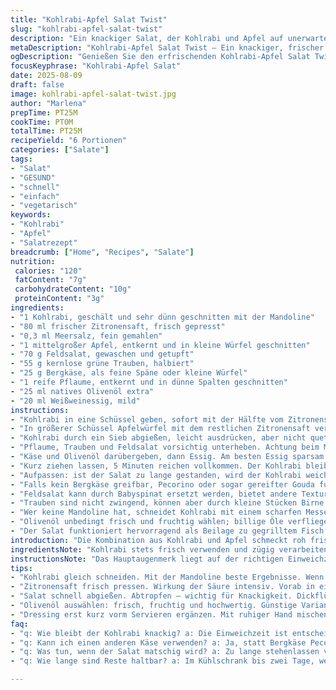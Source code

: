 ```yaml
---
title: "Kohlrabi-Apfel Salat Twist"
slug: "kohlrabi-apfel-salat-twist"
description: "Ein knackiger Salat, der Kohlrabi und Apfel auf unerwartete Weise verbindet. Die leichte Säure von Zitronensaft und Weißweinessig trifft auf Süße von feinen Trauben und frischer Pflaume. Kleine Blätter wie Feldsalat ersetzen Mizuna, sorgen für milde Bitterkeit. Pecorino weicht einem kräftigeren Bergkäse. Weniger Salz, mehr Zitronensaft für frischen Biss. Der Salat zieht kurz, damit Kohlrabi nicht matschig wird, bleibt knackig, aromatisch und farbenfroh. Ein Hauch Olivenöl rundet ab. Perfekt als Vorspeise oder leichtes Mittagessen. Ohne Nüsse, glutenfrei und vegetarisch."
metaDescription: "Kohlrabi-Apfel Salat Twist – Ein knackiger, frischer Salat mit Kohlrabi, Apfel und einem Hauch Zitronensaft; ideal für jede Gelegenheit."
ogDescription: "Genießen Sie den erfrischenden Kohlrabi-Apfel Salat Twist; knackig, aromatisch und perfekt für ein leichtes Mittagessen oder als Vorspeise."
focusKeyphrase: "Kohlrabi-Apfel Salat"
date: 2025-08-09
draft: false
image: kohlrabi-apfel-salat-twist.jpg
author: "Marlena"
prepTime: PT25M
cookTime: PT0M
totalTime: PT25M
recipeYield: "6 Portionen"
categories: ["Salate"]
tags:
- "Salat"
- "GESUND"
- "schnell"
- "einfach"
- "vegetarisch"
keywords:
- "Kohlrabi"
- "Apfel"
- "Salatrezept"
breadcrumb: ["Home", "Recipes", "Salate"]
nutrition: 
 calories: "120"
 fatContent: "7g"
 carbohydrateContent: "10g"
 proteinContent: "3g"
ingredients:
- "1 Kohlrabi, geschält und sehr dünn geschnitten mit der Mandoline"
- "80 ml frischer Zitronensaft, frisch gepresst"
- "0,3 ml Meersalz, fein gemahlen"
- "1 mittelgroßer Apfel, entkernt und in kleine Würfel geschnitten"
- "70 g Feldsalat, gewaschen und getupft"
- "55 g kernlose grüne Trauben, halbiert"
- "25 g Bergkäse, als feine Späne oder kleine Würfel"
- "1 reife Pflaume, entkernt und in dünne Spalten geschnitten"
- "25 ml natives Olivenöl extra"
- "20 ml Weißweinessig, mild"
instructions:
- "Kohlrabi in eine Schüssel geben, sofort mit der Hälfte vom Zitronensaft beträufeln, Salz darüberstreuen, vorsichtig vermischen. Wichtig: Kohlrabi soll gleich etwas Flüssigkeit ziehen, bekommt so Textur, aber darf nicht zu lange liegen – 10 Minuten reichen. Zu lang macht ihn wässrig und unansehnlich."
- "In größerer Schüssel Apfelwürfel mit dem restlichen Zitronensaft vermengen. Kurz stehen lassen, damit Apfel nicht braun wird, dann Flüssigkeit abgießen, damit der Salat nicht wässrig wird."
- "Kohlrabi durch ein Sieb abgießen, leicht ausdrücken, aber nicht quetschen! Zusammen mit Apfel in die große Schüssel geben."
- "Pflaume, Trauben und Feldsalat vorsichtig unterheben. Achtung beim Mischvorgang nicht zu kräftig rühren, sonst zerquetscht man die zarten Blätter und Früchte."
- "Käse und Olivenöl darübergeben, dann Essig. Am besten Essig sparsam dosieren und abschmecken – zu viel Essig überdeckt die Feinheit der Zutaten. Ich benutze oft eine Spritzflasche, damit man genau dosieren kann."
- "Kurz ziehen lassen, 5 Minuten reichen vollkommen. Der Kohlrabi bleibt knackig, die Frucht- und Käsenoten verbinden sich, entfalten fein das Aroma."
- "Aufpassen: ist der Salat zu lange gestanden, wird der Kohlrabi weich, Apfel matschig, Pracht dahin."
- "Falls kein Bergkäse greifbar, Pecorino oder sogar gereifter Gouda funktioniert. Bergkäse bringt jedoch Würze, die dem sonst milden Kohlrabi entgegensteht."
- "Feldsalat kann durch Babyspinat ersetzt werden, bietet andere Textur, aber weniger Bitterkeit. Rohkost radikaler: Feldsalat schneidet feiner, dadurch besseres Mundgefühl."
- "Trauben sind nicht zwingend, können aber durch kleine Stücken Birne ersetzt werden – hier weniger saftig, dafür erdig-süß."
- "Wer keine Mandoline hat, schneidet Kohlrabi mit einem scharfen Messer in sehr dünne Scheiben, am besten quer, dann wird er zarter."
- "Olivenöl unbedingt frisch und fruchtig wählen; billige Öle verfliegen, verbleiben bitter. Gute Qualität steht beim Finish im Vordergrund."
- "Der Salat funktioniert hervorragend als Beilage zu gegrilltem Fisch oder hellem Fleisch, oder solo mit einem kräftigen Weißwein."
introduction: "Die Kombination aus Kohlrabi und Apfel schmeckt roh frisch, fast knackig wie ein leichter Herbstmorgen. Kohlrabi habe ich oft zu lange eingeweicht, dann wird er labberig und verliert das gewisse Knack. Deshalb lieber zitronengeschützt kurz ziehen lassen – ein Kniff, den ich durch viel Übung gelernt habe. Abgerundet mit Feldsalat und einer fruchtigen Pflaume, ein bisschen Trauben als kleine süße Überraschung. Dazu ein Bergkäse statt Parmesan – kräftiger, gibt mehr Tiefe. Und die Säure aus Weißweinessig und Zitronensaft balanciert das Ganze aus, ohne zu dominieren. Der Fehler vieler ist, zu viel Öl und Essig zu nehmen, dann ist der Salat nur noch sauer, kein Aroma mehr. Wenig und gezielt, dann kann jeder Geschmack seine Bühne haben. So einfach und doch durchdacht."
ingredientsNote: "Kohlrabi stets frisch verwenden und zügig verarbeiten, sonst holt sich die Schale Flüssigkeit und wird gummiartig. Wenn kein Feldsalat parat ist, ersetze ihn durch Rucola oder junge Spinatblätter. Apfel mindestens säuerlich, Gala kann zu süß werden. Trauben grün ohne Kerne sind perfekt, andere Sorten sind zu wässrig. Pflaume gerade reif, nicht matschig, sorgt für die Süße und etwas Textur. Bergkäse bringt mehr Umami als Pecorino – Pecorino kann aber, wenn nichts anderes da ist, genommen werden. Statt Weißweinessig kann leichter Apfelessig mit Honig gemischt werden, hält die Säure freundlicher. Bei Salz immer wenig nehmen, je nach Käse kann nachgesalzen werden. Mandoline bringt schnelle, hauchdünne Scheiben, Messer geht auch, aber mit Mühe."
instructionsNote: "Das Hauptaugenmerk liegt auf der richtigen Einweichzeit des Kohlrabis, nicht länger als 10-15 Minuten. Sonst saugt er zu viel Flüssigkeit. Zitronensaft vor allem wirkt antioxidativ, verhindert Braunfärben auch beim Apfel. Beim Abtropfen Kohlrabi nicht fest ausdrücken, sonst verliert er Wasser und wird matschig. Sanftes Unterheben bewahrt die Fruchtstücke und zarten Blätter. Öl und Essig erst zuletzt und sparsam ergänzen – in Stufen abschmecken. Ich habe oft aus Versehen zu viel Essig genommen, dann riecht alles nur noch sauer. Ein guter Trick: Essig in Olivenöl vorab mischen, dann in den Salat geben, das mildert den scharfen Geschmack. Salat nicht zu lange ziehen lassen, es soll frisch bleiben, etwa 5-10 Minuten. Wer später serviert, wartet besser mit dem Dressing und mischt erst kurz vor dem Servieren. Passt wunderbar zu einfachen Gerichten wie gebratenem Hähnchen oder gegrilltem Gemüse. Auch sehr gut einzupacken für Lunchboxen, da er lange frisch bleibt, wenn gut abgetropft."
tips:
- "Kohlrabi gleich schneiden. Mit der Mandoline beste Ergebnisse. Wenn kein Gerät vorhanden, dann scharfes Messer. Wichtig: dünne Scheiben. Dickere werden zäh."
- "Zitronensaft frisch pressen. Wirkung der Säure intensiv. Vorab in eine flasche füllen. Dann dosieren, bisschen spritzig: nicht übertreiben."
- "Salat schnell abgießen. Abtropfen – wichtig für Knackigkeit. Dickflüssige Flüssigkeit bleibt, das macht matschig. Sanft ausdrücken, aber nicht quetschen."
- "Olivenöl auswählen: frisch, fruchtig und hochwertig. Günstige Varianten wirken bitter. Und zu viel Öl? Der Salat wird schwer. Das Aroma leidet."
- "Dressing erst kurz vorm Servieren ergänzen. Mit ruhiger Hand mischen. Salat verliert sonst seine Frische. Nach 10 Minuten ist die Struktur im Eimer."
faq:
- "q: Wie bleibt der Kohlrabi knackig? a: Die Einweichzeit ist entscheidend. Nie länger als 10 Minuten. Sonst saugt er zu viel Flüssigkeit auf."
- "q: Kann ich einen anderen Käse verwenden? a: Ja, statt Bergkäse Pecorino oder Gouda. Aber Geschmack wird anders. Bergkäse gibt Würze, Pecorino mild."
- "q: Was tun, wenn der Salat matschig wird? a: Zu lange stehenlassen vermeiden. Machen Sie ihn frisch für den Genuss. Vorbereitung und Zeit zielen."
- "q: Wie lange sind Reste haltbar? a: Im Kühlschrank bis zwei Tage, wenn gut abgedeckt. Vor dem Verzehr frisch machen. Zugabe von Dressing erst kurz vorher."

---
```

